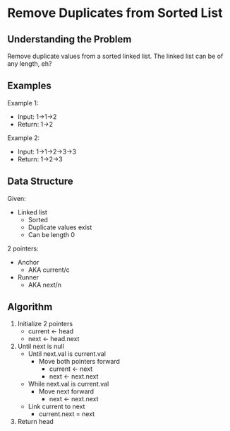 # Remove Duplicates from Sorted List #

## Understanding the Problem ##

Remove duplicate values from a sorted linked list. The linked list can be of
any length, eh?

## Examples ##

Example 1:
- Input: 1→1→2
- Return: 1→2

Example 2:
- Input: 1→1→2→3→3
- Return: 1→2→3

## Data Structure ##

Given:
- Linked list
  - Sorted
  - Duplicate values exist
  - Can be length 0

2 pointers:
- Anchor
  - AKA current/c
- Runner
  - AKA next/n

## Algorithm ##

1. Initialize 2 pointers
   - current ← head
   - next ← head.next
2. Until next is null
   - Until next.val is current.val
     - Move both pointers forward
       - current ← next
       - next ← next.next
   - While next.val is current.val
     - Move next forward
       - next ← next.next
   - Link current to next
     - current.next = next
3. Return head

